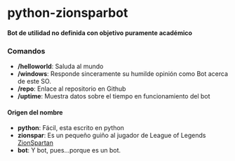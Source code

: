 # python-zionsparbot

#### Bot de utilidad no definida con objetivo puramente académico


### Comandos
* **/helloworld**: Saluda al mundo
* **/windows**: Responde sinceramente su humilde opinión como Bot acerca de este SO.
* **/repo**: Enlace al repositorio en Github
* **/uptime**: Muestra datos sobre el tiempo en funcionamiento del bot


















#### Origen del nombre
* **python**: Fácil, esta escrito en python
* **zionspar**: Es un pequeño guiño al jugador de League of Legends [ZionSpartan](https://en.wikipedia.org/wiki/Darshan_(League_of_Legends_player))
* **bot**: Y bot, pues...porque es un bot.
